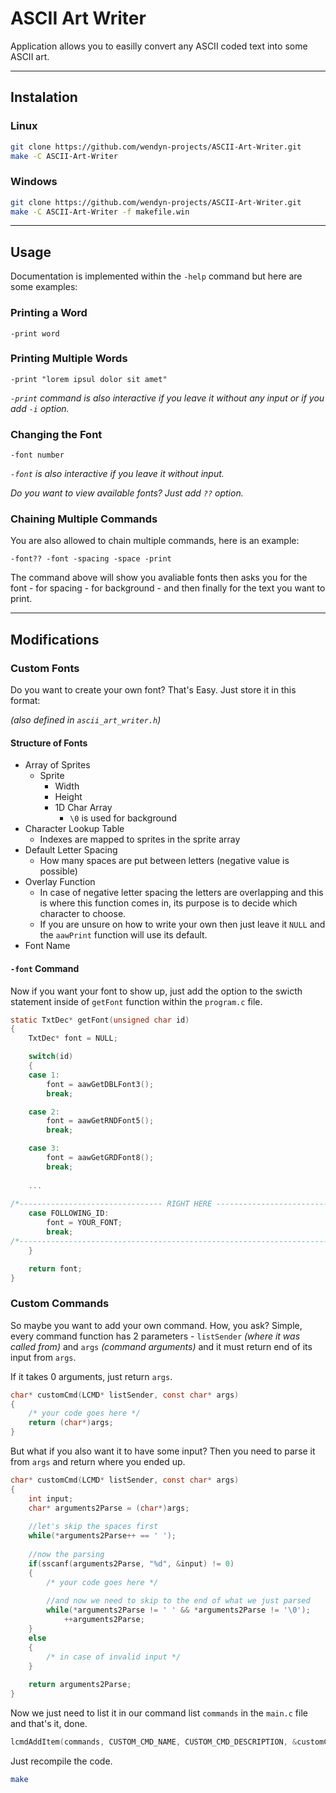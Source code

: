 # ASCII Art Writer
Application allows you to easilly convert any ASCII coded text into some ASCII art.

---

## Instalation
### Linux
```bash
git clone https://github.com/wendyn-projects/ASCII-Art-Writer.git
make -C ASCII-Art-Writer
```
### Windows
```bash
git clone https://github.com/wendyn-projects/ASCII-Art-Writer.git
make -C ASCII-Art-Writer -f makefile.win
```
---

## Usage
Documentation is implemented within the `-help` command but here are some examples:
### Printing a Word
```
-print word
```
### Printing Multiple Words
```
-print "lorem ipsul dolor sit amet"
```
*`-print` command is also interactive if you leave it without any input or if you add `-i` option.*

### Changing the Font
```
-font number
```
*`-font` is also interactive if you leave it without input.*

*Do you want to view available fonts? Just add `??` option.*

### Chaining Multiple Commands
You are also allowed to chain multiple commands, here is an example:
```
-font?? -font -spacing -space -print
```
The command above will show you avaliable fonts then asks you for the font - for spacing - for background - and then finally for the text you want to print.

---

## Modifications
### Custom Fonts
Do you want to create your own font? That's Easy. Just store it in this format:

*(also defined in `ascii_art_writer.h`)*

#### Structure of Fonts
* Array of Sprites
    * Sprite
        * Width
        * Height
        * 1D Char Array
            * `\0` is used for background
* Character Lookup Table
    * Indexes are mapped to sprites in the sprite array
* Default Letter Spacing
    * How many spaces are put between letters (negative value is possible)
* Overlay Function
    * In case of negative letter spacing the letters are overlapping and this is where this function comes in, its purpose is to decide which character to choose.
    * If you are unsure on how to write your own then just leave it `NULL` and the `aawPrint` function will use its default.
* Font Name

#### `-font` Command
Now if you want your font to show up, just add the option to the swicth statement inside of `getFont` function within the `program.c` file.
```c
static TxtDec* getFont(unsigned char id)
{
    TxtDec* font = NULL;

    switch(id)
    {
    case 1:
        font = aawGetDBLFont3();
        break;

    case 2:
        font = aawGetRNDFont5();
        break;

    case 3:
        font = aawGetGRDFont8();
        break;
        
    ...
    
/*-------------------------------- RIGHT HERE --------------------------------*/
    case FOLLOWING_ID:
        font = YOUR_FONT;
        break;
/*----------------------------------------------------------------------------*/
    }

    return font;
}
```
### Custom Commands
So maybe you want to add your own command. 
How, you ask? 
Simple, every command function has 2 parameters - `listSender` *(where it was called from)* and `args` *(command arguments)* and it must return end of its input from `args`.

If it takes 0 arguments, just return `args`.
```c
char* customCmd(LCMD* listSender, const char* args)
{
    /* your code goes here */
    return (char*)args;
}
```
But what if you also want it to have some input? Then you need to parse it from `args` and return where you ended up.
```c
char* customCmd(LCMD* listSender, const char* args)
{
    int input;
    char* arguments2Parse = (char*)args;
    
    //let's skip the spaces first
    while(*arguments2Parse++ == ' ');
    
    //now the parsing
    if(sscanf(arguments2Parse, "%d", &input) != 0)
    {
        /* your code goes here */
    
        //and now we need to skip to the end of what we just parsed
        while(*arguments2Parse != ' ' && *arguments2Parse != '\0');
            ++arguments2Parse;
    }
    else
    {
        /* in case of invalid input */
    }
    
    return arguments2Parse;
}
```
Now we just need to list it in our command list `commands` in the `main.c` file and that's it, done.
```c
lcmdAddItem(commands, CUSTOM_CMD_NAME, CUSTOM_CMD_DESCRIPTION, &customCmd);
```
Just recompile the code.
```bash
make
```

